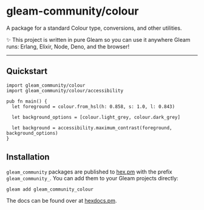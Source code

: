 # gleam-community/colour

A package for a standard Colour type, conversions, and other utilities.

✨ This project is written in pure Gleam so you can use it anywhere Gleam runs: Erlang, Elixir, Node, Deno, and the browser!

---

## Quickstart

```gleam
import gleam_community/colour
import gleam_community/colour/accessibility

pub fn main() {
  let foreground = colour.from_hsl(h: 0.858, s: 1.0, l: 0.843)

  let background_options = [colour.light_grey, colour.dark_grey]

  let background = accessibility.maximum_contrast(foreground, background_options)
}
```

## Installation

`gleam_community` packages are published to [hex.pm](https://hex.pm/packages/gleam_community_colour)
with the prefix `gleam_community_`. You can add them to your Gleam projects directly:

```sh
gleam add gleam_community_colour
```

The docs can be found over at [hexdocs.pm](https://hexdocs.pm/gleam_community_colour).
